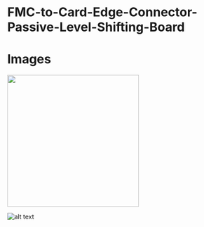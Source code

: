 # FMC-to-Card-Edge-Connector-Passive-Level-Shifting-Board


# Images

<img src="https://github.com/richardmcmanusjr/FMC-to-Card-Edge-Level-Shifter/blob/main/BlockDiagram.png" width="300">

![alt text](https://github.com/richardmcmanusjr/FMC-to-Card-Edge-Level-Shifter/blob/main/F2CE_Social_Preview.png?raw=true)

